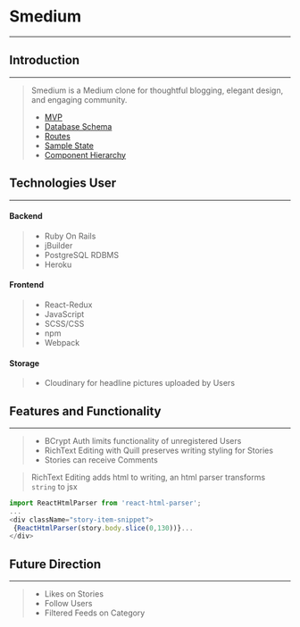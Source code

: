 # Smedium
---
## Introduction
---
> Smedium is a Medium clone for thoughtful blogging, elegant design, and engaging community.
> * [MVP](https://github.com/yukichikawada/smedium/wiki/mvp)
> * [Database Schema](https://github.com/yukichikawada/smedium/wiki/database-schema)
> * [Routes](https://github.com/yukichikawada/smedium/wiki/routes)
> * [Sample State](https://github.com/yukichikawada/smedium/wiki/sample-sate)
> * [Component Hierarchy](https://github.com/yukichikawada/smedium/wiki/component-hierarchy-with-wireframes)

## Technologies User
---

#### Backend
> * Ruby On Rails
> * jBuilder
> * PostgreSQL RDBMS
> * Heroku


#### Frontend
> * React-Redux
> * JavaScript
> * SCSS/CSS
> * npm
> * Webpack


#### Storage
> * Cloudinary for headline pictures uploaded by Users


## Features and Functionality
---
> * BCrypt Auth limits functionality of unregistered Users
> * RichText Editing with Quill preserves writing styling for Stories
> * Stories can receive Comments

> RichText Editing adds html to writing, an html parser transforms ```string``` to jsx
 ```javascript
 import ReactHtmlParser from 'react-html-parser';
 ...
<div className="story-item-snippet">
  {ReactHtmlParser(story.body.slice(0,130))}...
</div>
```



## Future Direction
---
> * Likes on Stories
> * Follow Users
> * Filtered Feeds on Category

